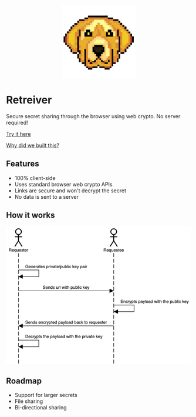 <p align="center">
  <img src="https://raw.githubusercontent.com/Corgea/retriever/main/img/logo.png">
</p>

# Retreiver
Secure secret sharing through the browser using web crypto. No server required!

[Try it here](https://retriever.corgea.io)


[Why did we built this?](https://retriever.corgea.io/why.html)

## Features
* 100% client-side
* Uses standard browser web crypto APIs
* Links are secure and won't decrypt the secret
* No data is sent to a server

## How it works
![How retriever works](https://github.com/Corgea/retriever/blob/main/img/encryption_flow.png?raw=true)

## Roadmap
* Support for larger secrets
* File sharing
* Bi-directional sharing
